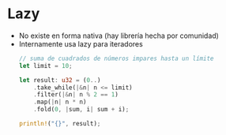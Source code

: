 # Lazy

* No existe en forma nativa (hay librería hecha por comunidad)
* Internamente usa lazy para iteradores
    ```rust
    // suma de cuadrados de números impares hasta un límite
    let limit = 10;

    let result: u32 = (0..)
        .take_while(|&n| n <= limit)
        .filter(|&n| n % 2 == 1)
        .map(|n| n * n)
        .fold(0, |sum, i| sum + i);

    println!("{}", result);
    ```


